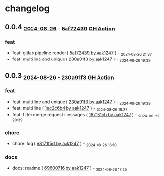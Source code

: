 # changelog

## 0.0.4    <sub>[2024-08-26](https://github.com/aak1247/gchangelog/releases/tag/0.0.4) - [5af72439](https://github.com/aak1247/gchangelog/commit/0.0.4) [GH Action](https://github.com/aak1247/gchangelog/actions)</sub>

### feat
- feat: gitlab pipeline render ( [5af72439 by aak1247](https://github.com/aak1247/gchangelog/commit/5af724392710e51f819dcf607ed25b3b98a29aa4) ) - <sub>2024-08-26 21:37</sub>
- feat: multi line and unique ( [230a91f3 by aak1247](https://github.com/aak1247/gchangelog/commit/230a91f3dfccbbdf029874429dad72e95ac67906) ) - <sub>2024-08-26 19:39</sub>

## 0.0.3    <sub>[2024-08-26](https://github.com/aak1247/gchangelog/releases/tag/0.0.3) - [230a91f3](https://github.com/aak1247/gchangelog/commit/0.0.3) [GH Action](https://github.com/aak1247/gchangelog/actions)</sub>

### feat
- feat: multi line and unique ( [230a91f3 by aak1247](https://github.com/aak1247/gchangelog/commit/230a91f3dfccbbdf029874429dad72e95ac67906) ) - <sub>2024-08-26 19:39</sub>
- feat: multi line ( [1ec2c6b4 by aak1247](https://github.com/aak1247/gchangelog/commit/1ec2c6b4885ee8e63acef3fc1f7d89edf8e3e128) ) - <sub>2024-08-26 19:27</sub>
- feat: filter merge request messages ( [187181cb by aak1247](https://github.com/aak1247/gchangelog/commit/187181cb22d4fc72e446ddc741e7593958363ff5) ) - <sub>2024-08-23 20:39</sub>
### chore
- chore: log ( [e8171f5d by aak1247](https://github.com/aak1247/gchangelog/commit/e8171f5d253f7ff49e60ab3aa75392c1bcb83f89) ) - <sub>2024-08-26 16:10</sub>
### docs
- docs: readme ( [69600716 by aak1247](https://github.com/aak1247/gchangelog/commit/6960071698603c9fd3925b548d71c29ad3cd2c84) ) - <sub>2024-08-26 17:25</sub>
